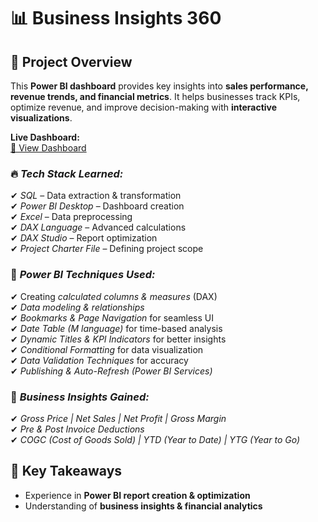 # 📊 Business Insights 360  

## 🚀 Project Overview  
This **Power BI dashboard** provides key insights into **sales performance, revenue trends, and financial metrics**. It helps businesses track KPIs, optimize revenue, and improve decision-making with **interactive visualizations**.  

 **Live Dashboard:**  
[🔗 View Dashboard](https://app.powerbi.com/view?r=eyJrIjoiYTc5NTAwMmUtMTUxNy00ZTM0LWI0NmQtYzdiNTIxM2YyYTg5IiwidCI6ImM2ZTU0OWIzLTVmNDUtNDAzMi1hYWU5LWQ0MjQ0ZGM1YjJjNCJ9&pageName=ReportSection0e765c0061580b067c73)  

  

### 🔥 *Tech Stack Learned:*  
✔ *SQL* – Data extraction & transformation  
✔ *Power BI Desktop* – Dashboard creation  
✔ *Excel* – Data preprocessing  
✔ *DAX Language* – Advanced calculations  
✔ *DAX Studio* – Report optimization  
✔ *Project Charter File* – Defining project scope  

### 🎯 *Power BI Techniques Used:*  
✔ Creating *calculated columns & measures* (DAX)  
✔ *Data modeling & relationships*  
✔ *Bookmarks & Page Navigation* for seamless UI  
✔ *Date Table (M language)* for time-based analysis  
✔ *Dynamic Titles & KPI Indicators* for better insights  
✔ *Conditional Formatting* for data visualization  
✔ *Data Validation Techniques* for accuracy  
✔ *Publishing & Auto-Refresh (Power BI Services)*  

### 💼 *Business Insights Gained:*  
✔ *Gross Price | Net Sales | Net Profit | Gross Margin*  
✔ *Pre & Post Invoice Deductions*  
✔ *COGC (Cost of Goods Sold) | YTD (Year to Date) | YTG (Year to Go)*  

## 📢 Key Takeaways  
- Experience in **Power BI report creation & optimization**  
- Understanding of **business insights & financial analytics**  
